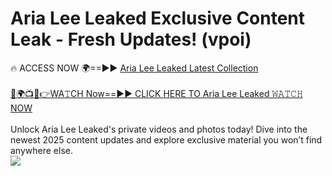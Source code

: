 # Aria Lee Leaked Exclusive Content Leak - Fresh Updates! (vpoi)

🔥 ACCESS NOW 🌍==►► <a href="https://tinyurl.com/kvy9nzfs" rel="nofollow">Aria Lee Leaked Latest Collection</a>
<br><br>
[🔴🌍📺📱👉WA𝚃CH Now==►► CLICK HERE TO Aria Lee Leaked 𝚆𝙰𝚃𝙲𝙷 NOW](https://tinyurl.com/kvy9nzfs)
<br><br>
Unlock Aria Lee Leaked's private videos and photos today! Dive into the newest 2025 content updates and explore exclusive material you won’t find anywhere else.
<br>
<a href="https://tinyurl.com/kvy9nzfs" rel="nofollow" data-target="animated-image.originalLink"><img src="https://camo.githubusercontent.com/8a4f000d20f83aca3bf7ec5f350d767afa0574a8a352519fd8cfa583a6f93a33/68747470733a2f2f692e696d6775722e636f6d2f644a486b345a712e676966" data-canonical-src="https://i.imgur.com/dJHk4Zq.gif" style="max-width: 100%; display: inline-block;" data-target="animated-image.originalImage"></a>
<br>
